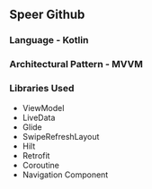 ## Speer Github 

### Language - Kotlin

### Architectural Pattern - MVVM

### Libraries Used
- ViewModel
- LiveData
- Glide
- SwipeRefreshLayout
- Hilt
- Retrofit
- Coroutine
- Navigation Component